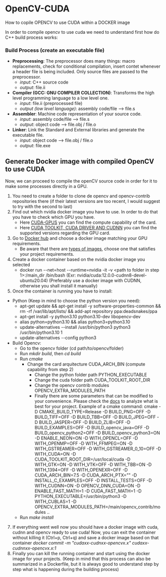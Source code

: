 # OpenCV-CUDA
How to copile OPENCV to use CUDA within a DOCKER image

In order to compile opencv to use cuda we need to understand first how do C++ build process works:

### Build Process (create an executable file)
- **Preprocessing**: The preprocessor does many things: macro replacements, check for conditional compilation, insert contet whenever a header file is being included. Only source files are passed to the preprocessor.
	- *input*: C++ source code
  	- *output*: file.ii
- **Compiler (GCC: GNU COMPILER COLLECTION)**: Transforms the high level programming language to a low level one.
	- *input*: file.ii (preprocessed file)
	- *output (low level language)*: assembly code/file --> file.s
- **Assembler**: Machine code representation of your source code.
  	- *input*: assembly code/file --> file.s
  	- *output*: object code --> file.obj / file.o
- **Linker**: Link the Standard and External libraries and generate the executable file.
	- *input*: object code --> file.obj / file.o
	- *output*: file.exe 

## Generate Docker image with compiled OpenCV to use CUDA
Now, we can proceed to compile the openCV source code in order for it to make some processes directly in a GPU.

1. You need to create a folder to clone de opencv and opencv-contrib repositories there (if their latest versions are too recent, I would suggest to try with the second to last)
2. Find out which nvidia docker image you have to use. In order to do that you have to check which GPU you have.
   - Here [CUDA-GPUS](https://developer.nvidia.com/cuda-gpus) you can find the compute capability of the card.
   - Here [CUDA TOOLKIT, CUDA DRIVER AND CUDNN](https://docs.nvidia.com/deeplearning/cudnn/support-matrix/index.html#:~:text=For%20best%20performance%2C%20the%20recommended,was%20used%20for%20tuning%20heuristics.) you can find the supported versions regarding the GPU card.
3. Go to [Docker hub](https://hub.docker.com/r/nvidia/cuda/tags) and choose a docker image matching your GPU requirements.
   - Be aware that there are [types of images](https://hub.docker.com/r/nvidia/cuda), choose one that satisfies your project requirements.
5. Create a docker container based on the nvidia docker image you selected
   - docker run --net=host --runtime=nvidia -it -v <path to folder in step 1>:/main_dir  <docker image> /bin/bash (Exr: nvidia/cuda:12.0.0-cudnn8-devel-ubuntu20.04) (Preferably use a docker image with CUDNN, otherwise you shall install it manually)
6. Once the container is running you have to install:
- Python (Keep in mind to choose the python version you need):
	- apt-get update && apt-get install -y software-properties-common && rm -rf /var/lib/apt/lists/ && add-apt repository ppa:deadsnakes/ppa
	- apt-get install -y python3.10 python3.10-dev libopencv-dev
	- alias python=python3.10 && alias python3=python3.10
	- update-alternatives --install /usr/bin/python3 python3 /usr/bin/python3.10 1
	- update-alternatives --config python3
- Build Opencv:
	- Go to the opencv folder (cd path/to/opencv/folder)
	- Run *mkdir build*, then *cd build*
	- Run *cmake*
 		- Change the card arquitecture CUDA_ARCH_BIN (compute capability from step 2)
         	- Change the python folder path PYTHON_EXECUTABLE
          	- Change the cuda folder path CUDA_TOOLKIT_ROOT_DIR
          	- Change the opencv contrib modules OPENCV_EXTRA_MODULES_PATH
          	- Finally there are some parameters that can be modified to your convenience. Please check the [docs](https://docs.opencv.org/4.x/db/d05/tutorial_config_reference.html) to analyze what is best for your project.
          Example of a cmake command:
cmake -D CMAKE_BUILD_TYPE=Release -D BUILD_PNG=OFF -D BUILD_TIFF=OFF -D BUILD_TBB=OFF -D BUILD_JPEG=OFF -D BUILD_JASPER=OFF -D BUILD_ZLIB=OFF -D BUILD_EXAMPLES=OFF -D BUILD_opencv_java=OFF -D BUILD_opencv_python2=OFF -D BUILD_opencv_python3=ON -D ENABLE_NEON=ON -D WITH_OPENCL=OFF -D WITH_OPENMP=OFF -D WITH_FFMPEG=ON -D WITH_GSTREAMER=OFF -D WITH_GSTREAMER_0_10=OFF -D WITH_CUDA=ON -D CUDA_TOOLKIT_ROOT_DIR=/usr/local/cuda -D WITH_GTK=ON -D WITH_VTK=OFF -D WITH_TBB=ON -D WITH_1394=OFF -D WITH_OPENEXR=OFF -D CUDA_ARCH_BIN=7.5 -D CUDA_ARCH_PTX="" -D INSTALL_C_EXAMPLES=OFF -D INSTALL_TESTS=OFF -D WITH_CUDNN=ON -D OPENCV_DNN_CUDA=ON -D ENABLE_FAST_MATH=1 -D CUDA_FAST_MATH=1 -D PYTHON_EXECUTABLE=/usr/bin/python3 -D WITH_CUBLAS=1 -D OPENCV_EXTRA_MODULES_PATH=/main/opencv_contrib/modules ..
	- Run *make install*
7. If everything went well now you should have a docker image with cuda, cudnn and opencv ready to use cuda! Now, you can exit the container without killing it (Ctrl+p, Ctrl+q) and save a docker image based on that container *docker commit  -m "cudaxx-cudnxx-opencvx.x" <container id>  cudaxx-cudnnxx-opencvx.x:1*
8. Finally you can kill the running container and start using the docker image for your projects. (Keep in mind that this process can also be summarized in a Dockerfile, but it is always good to understand step by step what is happening during the building process)
